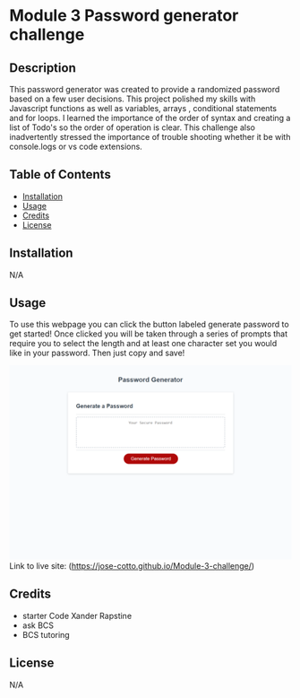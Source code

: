 # Module 3 Password generator challenge

## Description

This password generator was created to provide a randomized password based on a few user decisions. This project polished my skills with Javascript functions as well as variables, arrays , conditional statements and for loops. I learned the importance of the order of syntax and creating a list of Todo's so the order of operation is clear. This challenge also inadvertently stressed the importance of trouble shooting whether it be with console.logs or vs code extensions.

## Table of Contents

- [Installation](#installation)
- [Usage](#usage)
- [Credits](#credits)
- [License](#license)

## Installation

N/A

## Usage

To use this webpage you can click the button labeled generate password to get started! Once clicked you will be taken through a series of prompts that require you to select the length and at least one character set you would like in your password. Then just copy and save!

![Screenshot of working webpage](./Develop/Images/192.168.1.86_51033_index.html.png)
Link to live site: (https://jose-cotto.github.io/Module-3-challenge/)


## Credits

- starter Code Xander Rapstine
- ask BCS 
- BCS tutoring

## License

N/A
